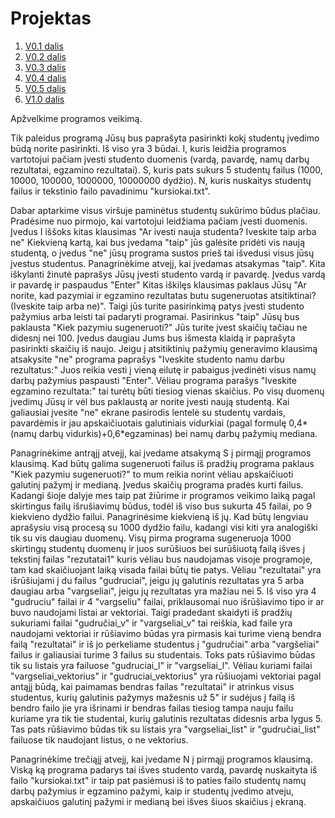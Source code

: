 # Projektas

1. [V0.1 dalis](https://github.com/evmon6463/Projektas/releases/tag/v0.1) 
2. [V0.2 dalis](https://github.com/evmon6463/Projektas/releases/tag/v0.2)
3. [V0.3 dalis](https://github.com/evmon6463/Projektas/releases/tag/v0.3)
4. [V0.4 dalis](https://github.com/evmon6463/Projektas/releases/tag/v0.4)
5. [V0.5 dalis](https://github.com/evmon6463/Projektas/releases/tag/v0.5)
5. [V1.0 dalis](https://github.com/evmon6463/Projektas/releases/tag/v1.0)

Apžvelkime programos veikimą.

Tik paleidus programą Jūsų bus paprašyta pasirinkti kokį studentų įvedimo būdą norite pasirinkti. Iš viso yra 3 būdai. I, kuris leidžia programos vartotojui pačiam įvesti studento duomenis (vardą, pavardę, namų darbų rezultatai, egzamino rezultatai). S, kuris pats sukurs 5 studentų failus (1000, 10000, 100000, 1000000, 10000000 dydžio). N, kuris nuskaitys studentų failus ir tekstinio failo pavadinimu "kursiokai.txt".

Dabar aptarkime visus viršuje paminėtus studentų sukūrimo būdus plačiau. Pradėsime nuo pirmojo, kai vartotojui leidžiama pačiam įvesti duomenis. Įvedus I iššoks kitas klausimas "Ar ivesti nauja studenta? Iveskite taip arba ne" Kiekvieną kartą, kai bus įvedama "taip" jūs galėsite pridėti vis naują studentą, o įvedus "ne" jūsų programa sustos prieš tai išvedusi visus jūsų įvestus studentus. Panagrinėkime atvejį, kai įvedamas atsakymas "taip". Kita iškylanti žinutė paprašys Jūsų įvesti studento vardą ir pavardę. Įvedus vardą ir pavardę ir paspaudus "Enter" Kitas iškilęs klausimas paklaus Jūsų "Ar norite, kad pazymiai ir egzamino rezultatas butu sugeneruotas atsitiktinai? (Iveskite taip arba ne)". Taigi jūs turite pasirinkimą patys įvesti studento pažymius arba leisti tai padaryti programai. Pasirinkus "taip" Jūsų bus paklausta "Kiek pazymiu sugeneruoti?" Jūs turite įvest skaičių tačiau ne didesnį nei 100. Įvedus daugiau Jums bus išmesta klaidą ir paprašyta pasirinkti skaičių iš naujo. Jeigu į atsitiktinių pažymių generavimo klausimą atsakysite "ne" programa paprašys "Iveskite studento namu darbu rezultatus:" Juos reikia vesti į vieną eilutę ir pabaigus įvedinėti visus namų darbų pažymius paspausti "Enter". Vėliau programa parašys "Iveskite egzamino rezultata:" tai turėtų būti tiesiog vienas skaičius. Po visų duomenų įvedimų Jūsų ir vėl bus paklaustą ar norite įvesti naują studentą. Kai galiausiai įvesite "ne" ekrane pasirodis lentelė su studentų vardais, pavardėmis ir jau apskaičiuotais galutiniais vidurkiai (pagal formulę 0,4*(namų darbų vidurkis)+0,6*egzaminas) bei namų darbų pažymių mediana.

Panagrinėkime antrąjį atvejį, kai įvedame atsakymą S į pirmąjį programos klausimą. Kad būtų galima sugeneruoti failus iš pradžių programa paklaus "Kiek pazymiu sugeneruoti?" to mum reikia norint vėliau apskaičiuoti galutinį pažymį ir medianą. Įvedus skaičių programa pradės kurti failus. Kadangi šioje dalyje mes taip pat žiūrime ir programos veikimo laiką pagal skirtingus failų išrušiavimų būdus, todėl iš viso bus sukurta 45 failai, po 9 kiekvieno dydžio failui. Panagrinėsime kiekvieną iš jų. Kad būtų lengviau aprašysiu visą procesą su 1000 dydžio failu, kadangi visi kiti yra analogiški tik su vis daugiau duomenų. Visų pirma programa sugeneruoja 1000 skirtingų studentų duomenų ir juos surūšiuos bei surūšiuotą failą išves į tekstinį failas "rezutatai1" kuris vėliau bus naudojamas visoje programoje, tam kad skaičiuojant laiką visada failai būtų tie patys. Vėliau "rezultatai" yra išrūšiujami į du failus "gudruciai", jeigu jų galutinis rezultatas yra 5 arba daugiau arba "vargseliai", jeigu jų rezultatas yra mažiau nei 5. Iš viso yra 4 "gudruciu" failai ir 4 "vargseliu" failai, priklausomai nuo išrūšiavimo tipo ir ar buvo naudojami listai ar vektoriai. Taigi pradedant skaidyti iš pradžių sukuriami failai "gudručiai_v" ir "vargseliai_v" tai reiškia, kad faile yra naudojami vektoriai ir rūšiavimo būdas yra pirmasis kai turime vieną bendra failą "rezultatai" ir iš jo perkeliame studentus į "gudručiai" arba "vargšeliai" failus ir galiausiai turime 3 failus su studentais. Toks pats rūšiavimo būdas tik su listais yra failuose "gudruciai_l" ir "vargseliai_l". Vėliau kuriami failai "vargseliai_vektorius" ir "gudruciai_vektorius" yra rūšiuojami vektoriai pagal antąjį būdą, kai paimamas bendras failas "rezultatai" ir atrinkus visus studentus, kurių galutinis pažymys mažesnis už 5" ir sudėjus į failą iš bendro failo jie yra išrinami ir bendras failas tiesiog tampa nauju failu kuriame yra tik tie studentai, kurių galutinis rezultatas didesnis arba lygus 5. Tas pats rūšiavimo būdas tik su listais yra "vargseliai_list" ir "gudručiai_list" failuose tik naudojant listus, o ne vektorius.

Panagrinėkime trečiąjį atvejį, kai įvedame N į pirmąjį programos klausimą. Viską ką programa padarys tai išves studento vardą, pavardę nuskaityta iš failo "kursiokai.txt" ir taip pat pasiėmusi iš to paties failo studentų namų darbų pažymius ir egzamino pažymi, kaip ir studentų įvedimo atveju, apskaičiuos galutinį pažymi ir medianą bei išves šiuos skaičius į ekraną.
